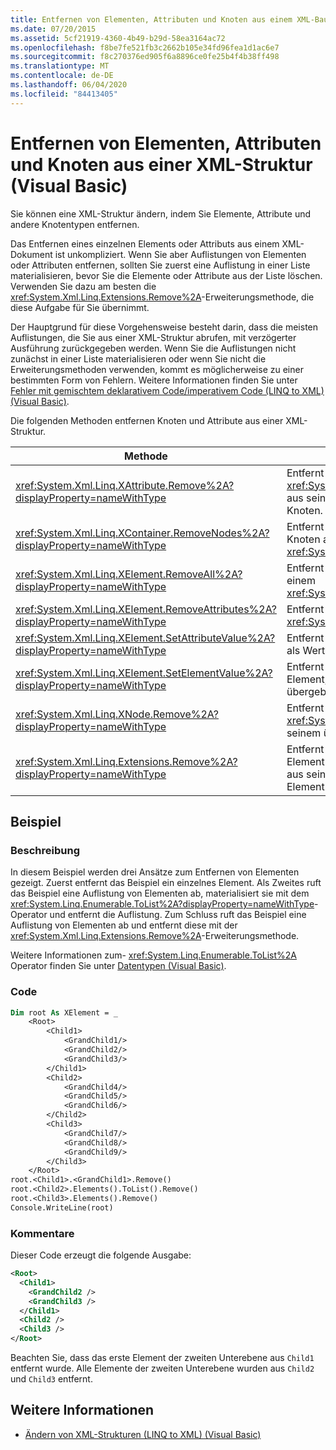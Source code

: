```yaml
---
title: Entfernen von Elementen, Attributen und Knoten aus einem XML-Baum
ms.date: 07/20/2015
ms.assetid: 5cf21919-4360-4b49-b29d-58ea3164ac72
ms.openlocfilehash: f8be7fe521fb3c2662b105e34fd96fea1d1ac6e7
ms.sourcegitcommit: f8c270376ed905f6a8896ce0fe25b4f4b38ff498
ms.translationtype: MT
ms.contentlocale: de-DE
ms.lasthandoff: 06/04/2020
ms.locfileid: "84413405"
---
```

# <a name="removing-elements-attributes-and-nodes-from-an-xml-tree-visual-basic"></a>Entfernen von Elementen, Attributen und Knoten aus einer XML-Struktur (Visual Basic)
Sie können eine XML-Struktur ändern, indem Sie Elemente, Attribute und andere Knotentypen entfernen.  
  
 Das Entfernen eines einzelnen Elements oder Attributs aus einem XML-Dokument ist unkompliziert. Wenn Sie aber Auflistungen von Elementen oder Attributen entfernen, sollten Sie zuerst eine Auflistung in einer Liste materialisieren, bevor Sie die Elemente oder Attribute aus der Liste löschen. Verwenden Sie dazu am besten die <xref:System.Xml.Linq.Extensions.Remove%2A>-Erweiterungsmethode, die diese Aufgabe für Sie übernimmt.  
  
 Der Hauptgrund für diese Vorgehensweise besteht darin, dass die meisten Auflistungen, die Sie aus einer XML-Struktur abrufen, mit verzögerter Ausführung zurückgegeben werden. Wenn Sie die Auflistungen nicht zunächst in einer Liste materialisieren oder wenn Sie nicht die Erweiterungsmethoden verwenden, kommt es möglicherweise zu einer bestimmten Form von Fehlern. Weitere Informationen finden Sie unter [Fehler mit gemischtem deklarativem Code/imperativem Code (LINQ to XML) (Visual Basic)](mixed-declarative-code-imperative-code-bugs-linq-to-xml.md).  
  
 Die folgenden Methoden entfernen Knoten und Attribute aus einer XML-Struktur.  
  
|Methode|Beschreibung|  
|------------|-----------------|  
|<xref:System.Xml.Linq.XAttribute.Remove%2A?displayProperty=nameWithType>|Entfernt einen <xref:System.Xml.Linq.XAttribute> aus seinem übergeordneten Knoten.|  
|<xref:System.Xml.Linq.XContainer.RemoveNodes%2A?displayProperty=nameWithType>|Entfernt die untergeordneten Knoten aus einem <xref:System.Xml.Linq.XContainer>.|  
|<xref:System.Xml.Linq.XElement.RemoveAll%2A?displayProperty=nameWithType>|Entfernt Inhalt und Attribute aus einem <xref:System.Xml.Linq.XElement>.|  
|<xref:System.Xml.Linq.XElement.RemoveAttributes%2A?displayProperty=nameWithType>|Entfernt die Attribute eines <xref:System.Xml.Linq.XElement>.|  
|<xref:System.Xml.Linq.XElement.SetAttributeValue%2A?displayProperty=nameWithType>|Entfernt das Attribut, wenn Sie als Wert `null` übergeben.|  
|<xref:System.Xml.Linq.XElement.SetElementValue%2A?displayProperty=nameWithType>|Entfernt das untergeordnete Element, wenn Sie als Wert `null` übergeben.|  
|<xref:System.Xml.Linq.XNode.Remove%2A?displayProperty=nameWithType>|Entfernt einen <xref:System.Xml.Linq.XNode> aus seinem übergeordneten Knoten.|  
|<xref:System.Xml.Linq.Extensions.Remove%2A?displayProperty=nameWithType>|Entfernt jedes Attribut oder Element in der Quellauflistung aus seinem übergeordneten Element.|  
  
## <a name="example"></a>Beispiel  
  
### <a name="description"></a>Beschreibung  
 In diesem Beispiel werden drei Ansätze zum Entfernen von Elementen gezeigt. Zuerst entfernt das Beispiel ein einzelnes Element. Als Zweites ruft das Beispiel eine Auflistung von Elementen ab, materialisiert sie mit dem <xref:System.Linq.Enumerable.ToList%2A?displayProperty=nameWithType>-Operator und entfernt die Auflistung. Zum Schluss ruft das Beispiel eine Auflistung von Elementen ab und entfernt diese mit der <xref:System.Xml.Linq.Extensions.Remove%2A>-Erweiterungsmethode.  
  
 Weitere Informationen zum- <xref:System.Linq.Enumerable.ToList%2A> Operator finden Sie unter [Datentypen (Visual Basic)](converting-data-types.md).  
  
### <a name="code"></a>Code  
  
```vb  
Dim root As XElement = _  
    <Root>  
        <Child1>  
            <GrandChild1/>  
            <GrandChild2/>  
            <GrandChild3/>  
        </Child1>  
        <Child2>  
            <GrandChild4/>  
            <GrandChild5/>  
            <GrandChild6/>  
        </Child2>  
        <Child3>  
            <GrandChild7/>  
            <GrandChild8/>  
            <GrandChild9/>  
        </Child3>  
    </Root>  
root.<Child1>.<GrandChild1>.Remove()  
root.<Child2>.Elements().ToList().Remove()  
root.<Child3>.Elements().Remove()  
Console.WriteLine(root)  
```  
  
### <a name="comments"></a>Kommentare  
 Dieser Code erzeugt die folgende Ausgabe:  
  
```xml  
<Root>  
  <Child1>  
    <GrandChild2 />  
    <GrandChild3 />  
  </Child1>  
  <Child2 />  
  <Child3 />  
</Root>  
```  
  
 Beachten Sie, dass das erste Element der zweiten Unterebene aus `Child1` entfernt wurde. Alle Elemente der zweiten Unterebene wurden aus `Child2` und `Child3` entfernt.  
  
## <a name="see-also"></a>Weitere Informationen

- [Ändern von XML-Strukturen (LINQ to XML) (Visual Basic)](modifying-xml-trees-linq-to-xml.md)
